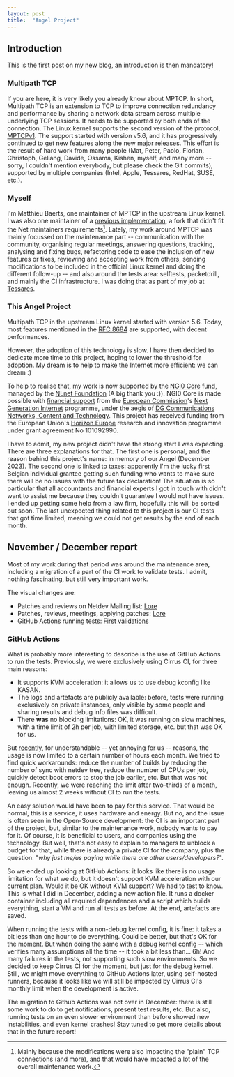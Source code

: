 ```yaml
---
layout: post
title:  "Angel Project"
---
```


## Introduction

This is the first post on my new blog, an introduction is then mandatory!

<!--more-->

### Multipath TCP

If you are here, it is very likely you already know about MPTCP. In short,
Multipath TCP is an extension to TCP to improve connection redundancy and
performance by sharing a network data stream across multiple underlying TCP
sessions. It needs to be supported by both ends of the connection. The Linux
kernel supports the second version of the protocol,
[MPTCPv1](https://www.rfc-editor.org/rfc/rfc8684.html). The support started with
version v5.6, and it has progressively continued to get new features along the
new major [releases](https://github.com/multipath-tcp/mptcp_net-next/wiki/#changelog).
This effort is the result of hard work from many people (Mat, Peter, Paolo,
Florian, Christoph, Geliang, Davide, Ossama, Kishen, myself, and many more --
sorry, I couldn't mention everybody, but please check the Git commits),
supported by multiple companies (Intel, Apple, Tessares, RedHat, SUSE, etc.).

### Myself

I'm Matthieu Baerts, one maintainer of MPTCP in the upstream Linux kernel. I was
also one maintainer of a [previous implementation](https://github.com/multipath-tcp/mptcp),
a fork that didn't fit the Net maintainers requirements[^fork]. Lately, my work
around MPTCP was mainly focussed on the maintenance part -- communication with
the community, organising regular meetings, answering questions, tracking,
analysing and fixing bugs, refactoring code to ease the inclusion of new
features or fixes, reviewing and accepting work from others, sending
modifications to be included in the official Linux kernel and doing the
different follow-up -- and also around the tests area: selftests, packetdrill,
and mainly the CI infrastructure. I was doing that as part of my job at
[Tessares](https://www.tessares.net).

[^fork]: Mainly because the modifications were also impacting the "plain" TCP
connections (and more), and that would have impacted a lot of the overall
maintenance work.

### This Angel Project

Multipath TCP in the upstream Linux kernel started with version 5.6. Today, most
features mentioned in the [RFC 8684](https://www.rfc-editor.org/rfc/rfc8684.html)
are supported, with decent performances.

However, the adoption of this technology is slow. I have then decided to
dedicate more time to this project, hoping to lower the threshold for adoption.
My dream is to help to make the Internet more efficient: we can dream :)

To help to realise that, my work is now supported by the
[NGI0 Core](https://nlnet.nl/core/) fund, managed by the
[NLnet Foundation](https://nlnet.nl) (A big thank you :)). NGI0 Core is made
possible with [financial support](https://nlnet.nl/core/acknowledgement.pdf)
from the [European Commission](https://ec.europa.eu/)'s
[Next Generation Internet](https://ngi.eu/) programme, under the aegis of
[DG Communications Networks, Content and Technology](https://ec.europa.eu/info/departments/communications-networks-content-and-technology_en).
This project has received funding from the European Union's
[Horizon Europe](https://ec.europa.eu/programmes/horizoneurope/) research and
innovation programme under grant agreement No 101092990.

I have to admit, my new project didn't have the strong start I was expecting.
There are three explanations for that. The first one is personal, and the reason
behind this project's name: in memory of our Angel (December 2023). The second
one is linked to taxes: apparently I'm the lucky first Belgian individual
grantee getting such funding who wants to make sure there will be no issues with
the future tax declaration! The situation is so particular that all accountants
and financial experts I got in touch with didn't want to assist me because they
couldn't guarantee I would not have issues. I ended up getting some help from a
law firm, hopefully this will be sorted out soon. The last unexpected thing
related to this project is our CI tests that got time limited, meaning we could
not get results by the end of each month.

## November / December report

Most of my work during that period was around the maintenance area, including
a migration of a part of the CI work to validate tests. I admit, nothing
fascinating, but still very important work.

The visual changes are:

- Patches and reviews on Netdev Mailing list: [Lore](https://lore.kernel.org/netdev/?q=f%3Amatttbe%40kernel.org+d%3A20231101..20231231)
- Patches, reviews, meetings, applying patches: [Lore](https://lore.kernel.org/mptcp/?q=f%3Amatttbe%40kernel.org+d%3A20231101..20231231)
- GitHub Actions running tests: [First validations](https://github.com/matttbe/mptcp_net-next/actions/workflows/tests.yml)

### GitHub Actions

What is probably more interesting to describe is the use of GitHub Actions to
run the tests. Previously, we were exclusively using Cirrus CI, for three main
reasons:

- It supports KVM acceleration: it allows us to use debug kconfig like KASAN.
- The logs and artefacts are publicly available: before, tests were running
  exclusively on private instances, only visible by some people and sharing
  results and debug info files was difficult.
- There **was** no blocking limitations: OK, it was running on slow machines,
  with a time limit of 2h per job, with limited storage, etc. but that was OK
  for us.

But [recently](https://cirrus-ci.org/blog/2023/07/17/limiting-free-usage-of-cirrus-ci/),
for understandable -- yet annoying for us -- reasons, the usage is now limited
to a certain number of hours each  month. We tried to find quick workarounds:
reduce the number of builds by reducing the number of sync with netdev tree,
reduce the number of CPUs per job, quickly detect boot errors to stop the job
earlier, etc. But that was not enough. Recently, we were reaching the limit
after two-thirds of a month, leaving us almost 2 weeks without CI to run the
tests.

An easy solution would have been to pay for this service. That would be normal,
this is a service, it uses hardware and energy. But no, and the issue is often
seen in the Open-Source development: the CI is an important part of the project,
but, similar to the maintenance work, nobody wants to pay for it. Of course, it
is beneficial to users, and companies using the technology. But well, that's not
easy to explain to managers to unblock a budget for that, while there is already
a private CI for the company, plus the question: "_why just me/us paying while
there are other users/developers?_".

So we ended up looking at GitHub Actions: it looks like there is no usage
limitation for what we do, but it doesn't support KVM acceleration with our
current plan. Would it be OK without KVM support? We had to test to know. This
is what I did in December, adding a new action file. It runs a docker container
including all required dependences and a script which builds everything, start a
VM and run all tests as before. At the end, artefacts are saved.

When running the tests with a non-debug kernel config, it is fine: it takes a
bit less than one hour to do everything. Could be better, but that's OK for the
moment. But when doing the same with a debug kernel config -- which verifies
many assumptions all the time -- it took a bit less than... 6h! And many
failures in the tests, not supporting such slow environments. So we decided to
keep Cirrus CI for the moment, but just for the debug kernel. Still, we might
move everything to GitHub Actions later, using self-hosted runners, because it
looks like we will still be impacted by Cirrus CI's monthly limit when the
development is active.

The migration to Github Actions was not over in December: there is still some
work to do to get notifications, present test results, etc. But also, running
tests on an even slower environment than before showed new instabilities, and
even kernel crashes! Stay tuned to get more details about that in the future
report!
